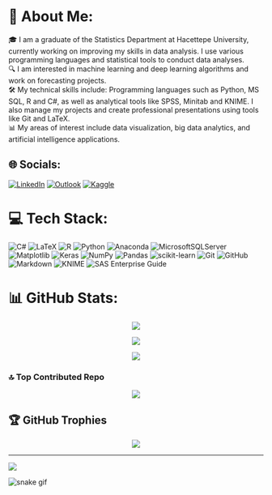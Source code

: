 # 💫 About Me:
🎓 I am a graduate of the Statistics Department at Hacettepe University, currently working on improving my skills in data analysis. I use various programming languages and statistical tools to conduct data analyses.<br>🔍 I am interested in machine learning and deep learning algorithms and work on forecasting projects.<br>🛠️ My technical skills include: Programming languages such as Python, MS SQL, R and C#, as well as analytical tools like SPSS, Minitab and KNIME. I also manage my projects and create professional presentations using tools like Git and LaTeX.<br>📊 My areas of interest include data visualization, big data analytics, and artificial intelligence applications.


## 🌐 Socials:
[![LinkedIn](https://img.shields.io/badge/LinkedIn-%230077B5.svg?logo=linkedin&logoColor=white)](https://linkedin.com/in/eda-yaren-özel) 
[![Outlook](https://img.shields.io/badge/-Outlook-blue?style=social&logo=microsoft-outlook&logoColor=0078D4)](mailto:yarennozel@outlook.com)
[![Kaggle](https://img.shields.io/badge/Kaggle-20BEFF?logo=kaggle&logoColor=white)](https://kaggle.com/yarenozel)


# 💻 Tech Stack:
![C#](https://img.shields.io/badge/c%23-%23239120.svg?style=for-the-badge&logo=csharp&logoColor=white) 
![LaTeX](https://img.shields.io/badge/latex-%23008080.svg?style=for-the-badge&logo=latex&logoColor=white) 
![R](https://img.shields.io/badge/r-%23276DC3.svg?style=for-the-badge&logo=r&logoColor=white) 
![Python](https://img.shields.io/badge/python-3670A0?style=for-the-badge&logo=python&logoColor=ffdd54) 
![Anaconda](https://img.shields.io/badge/Anaconda-%2344A833.svg?style=for-the-badge&logo=anaconda&logoColor=white) 
![MicrosoftSQLServer](https://img.shields.io/badge/Microsoft%20SQL%20Server-CC2927?style=for-the-badge&logo=microsoft%20sql%20server&logoColor=white) 
![Matplotlib](https://img.shields.io/badge/Matplotlib-%23ffffff.svg?style=for-the-badge&logo=Matplotlib&logoColor=black) 
![Keras](https://img.shields.io/badge/Keras-%23D00000.svg?style=for-the-badge&logo=Keras&logoColor=white) 
![NumPy](https://img.shields.io/badge/numpy-%23013243.svg?style=for-the-badge&logo=numpy&logoColor=white) 
![Pandas](https://img.shields.io/badge/pandas-%23150458.svg?style=for-the-badge&logo=pandas&logoColor=white) 
![scikit-learn](https://img.shields.io/badge/scikit--learn-%23F7931E.svg?style=for-the-badge&logo=scikit-learn&logoColor=white) 
![Git](https://img.shields.io/badge/git-%23F05033.svg?style=for-the-badge&logo=git&logoColor=white) 
![GitHub](https://img.shields.io/badge/github-%23121011.svg?style=for-the-badge&logo=github&logoColor=white) 
![Markdown](https://img.shields.io/badge/markdown-%23000000.svg?style=for-the-badge&logo=markdown&logoColor=white) 
![KNIME](https://img.shields.io/badge/KNIME-%23F69900.svg?style=for-the-badge&logo=knime&logoColor=white) 
![SAS Enterprise Guide](https://img.shields.io/badge/SAS%20Enterprise%20Guide-%231D1D1D.svg?style=for-the-badge&logo=sas&logoColor=blue)


# 📊 GitHub Stats:
<p align="center">
  <img src="https://github-readme-stats.vercel.app/api?username=EdaYaren&theme=nightowl&hide_border=false&include_all_commits=true&count_private=true" />
</p>

<p align="center">
  <img src="https://github-readme-streak-stats.herokuapp.com/?user=EdaYaren&theme=nightowl&hide_border=false" />
</p>

<p align="center">
  <img src="https://github-readme-stats.vercel.app/api/top-langs/?username=EdaYaren&theme=nightowl&hide_border=false&include_all_commits=true&count_private=true&layout=compact" />
</p>

### 🔝 Top Contributed Repo
<p align="center">
  <img src="https://github-contributor-stats.vercel.app/api?username=EdaYaren&limit=5&theme=one_dark_pro&combine_all_yearly_contributions=true" />
</p>

## 🏆 GitHub Trophies
<p align="center">
  <img src="https://github-profile-trophy.vercel.app/?username=EdaYaren&theme=radical&no-frame=true&no-bg=false&margin-w=4" />
</p>

---
[![](https://visitcount.itsvg.in/api?id=EdaYaren&icon=5&color=6)](https://visitcount.itsvg.in)

![snake gif](https://github.com/EdaYaren/EdaYaren/blob/output/github-contribution-grid-snake.gif)

<!-- Proudly created with GPRM ( https://gprm.itsvg.in ) -->
